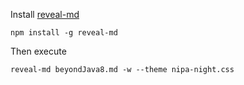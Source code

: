 Install [reveal-md](https://github.com/webpro/reveal-md)

```npm install -g reveal-md```

Then execute 

```
reveal-md beyondJava8.md -w --theme nipa-night.css
```
